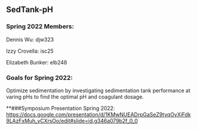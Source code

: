 ## SedTank-pH
### Spring 2022 Members:
Dennis Wu: djw323

Izzy Crovella: isc25

Elizabeth Bunker: elb248
### Goals for Spring 2022:
Optimize sedimentation by investigating sedimentation tank performance at varing pHs to find the optimal pH and coagulant dosage.

**###Symposium Presentation Spring 2022:
https://docs.google.com/presentation/d/1KMwNUEADrpGaSeZ9tyqOyXjFdk9LAzFxMuh_yCXrsOo/edit#slide=id.g346a079b2f_0_0
